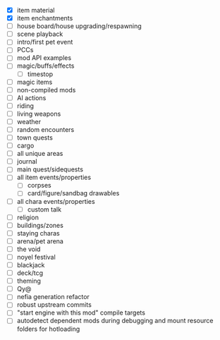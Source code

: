 - [x] item material
- [x] item enchantments
- [ ] house board/house upgrading/respawning
- [ ] scene playback
- [ ] intro/first pet event
- [ ] PCCs
- [ ] mod API examples
- [ ] magic/buffs/effects
  + [ ] timestop
- [ ] magic items
- [ ] non-compiled mods
- [ ] AI actions
- [ ] riding
- [ ] living weapons
- [ ] weather
- [ ] random encounters
- [ ] town quests
- [ ] cargo
- [ ] all unique areas
- [ ] journal
- [ ] main quest/sidequests
- [ ] all item events/properties
  + [ ] corpses
  + [ ] card/figure/sandbag drawables
- [ ] all chara events/properties
  + [ ] custom talk
- [ ] religion
- [ ] buildings/zones
- [ ] staying charas
- [ ] arena/pet arena
- [ ] the void
- [ ] noyel festival
- [ ] blackjack
- [ ] deck/tcg
- [ ] theming
- [ ] Qy@
- [ ] nefia generation refactor
- [ ] robust upstream commits
- [ ] "start engine with this mod" compile targets
- [ ] autodetect dependent mods during debugging and mount resource folders for hotloading
